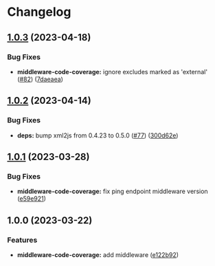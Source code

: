 # Changelog

## [1.0.3](https://github.com/SAP/ui5-tooling-extensions/compare/middleware-code-coverage-v1.0.2...middleware-code-coverage-v1.0.3) (2023-04-18)


### Bug Fixes

* **middleware-code-coverage:** ignore excludes marked as 'external' ([#82](https://github.com/SAP/ui5-tooling-extensions/issues/82)) ([7daeaea](https://github.com/SAP/ui5-tooling-extensions/commit/7daeaea7634013148b8784e94357b60968b718d7))

## [1.0.2](https://github.com/SAP/ui5-tooling-extensions/compare/middleware-code-coverage-v1.0.1...middleware-code-coverage-v1.0.2) (2023-04-14)


### Bug Fixes

* **deps:** bump xml2js from 0.4.23 to 0.5.0 ([#77](https://github.com/SAP/ui5-tooling-extensions/issues/77)) ([300d62e](https://github.com/SAP/ui5-tooling-extensions/commit/300d62ebc44e404e0fcea07168bff72b46455628))

## [1.0.1](https://github.com/SAP/ui5-tooling-extensions/compare/middleware-code-coverage-v1.0.0...middleware-code-coverage-v1.0.1) (2023-03-28)


### Bug Fixes

* **middleware-code-coverage:** fix ping endpoint middleware version ([e59e921](https://github.com/SAP/ui5-tooling-extensions/commit/e59e921780ace11cdf2bc1ff98e2af241580f118))

## 1.0.0 (2023-03-22)


### Features

* **middleware-code-coverage:** add middleware ([e122b92](https://github.com/SAP/ui5-tooling-extensions/commit/e122b92db5e2cbc3a419be0c8b9ff4e849659a1c))
